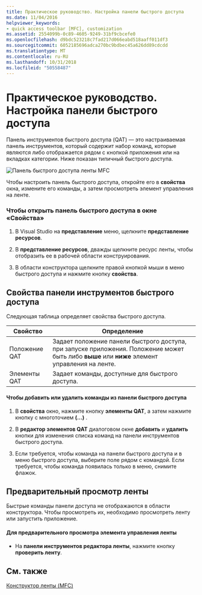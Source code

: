 ```yaml
---
title: Практическое руководство. Настройка панели быстрого доступа
ms.date: 11/04/2016
helpviewer_keywords:
- quick access toolbar [MFC], customization
ms.assetid: 2554099b-0c89-4605-9249-31bf9cbcefe0
ms.openlocfilehash: d9bdc523218c7fad217d066eabd518aaff011df3
ms.sourcegitcommit: 6052185696adca270bc9bdbec45a626dd89cdcdd
ms.translationtype: MT
ms.contentlocale: ru-RU
ms.lasthandoff: 10/31/2018
ms.locfileid: "50558487"
---
```

# <a name="how-to-customize-the-quick-access-toolbar"></a>Практическое руководство. Настройка панели быстрого доступа

Панель инструментов быстрого доступа (QAT) — это настраиваемая панель инструментов, который содержит набор команд, которые являются либо отображается рядом с кнопкой приложения или на вкладках категории. Ниже показан типичный быстрого доступа.

![Панель быстрого доступа ленты MFC](../mfc/media/quick_access_toolbar.png "quick_access_toolbar")

Чтобы настроить панель быстрого доступа, откройте его в **свойства** окна, измените его команды, а затем просмотреть элемент управления на ленте.

### <a name="to-open-the-quick-access-toolbar-in-the-properties-window"></a>Чтобы открыть панель быстрого доступа в окне «Свойства»

1. В Visual Studio на **представление** меню, щелкните **представление ресурсов**.

1. В **представление ресурсов**, дважды щелкните ресурс ленты, чтобы отобразить ее в рабочей области конструирования.

1. В области конструктора щелкните правой кнопкой мыши в меню быстрого доступа и нажмите кнопку **свойства**.

## <a name="quick-access-toolbar-properties"></a>Свойства панели инструментов быстрого доступа

Следующая таблица определяет свойства быстрого доступа.

|Свойство|Определение|
|--------------|----------------|
|Положение QAT|Задает положение панели быстрого доступа, при запуске приложения. Положение может быть либо **выше** или **ниже** элемент управления на ленте.|
|Элементы QAT|Задает команды, доступные для быстрого доступа.|

#### <a name="to-add-or-remove-commands-on-the-quick-access-toolbar"></a>Чтобы добавить или удалить команды из панели быстрого доступа

1. В **свойства** окно, нажмите кнопку **элементы QAT**, а затем нажмите кнопку с многоточием **(...)** .

1. В **редактор элементов QAT** диалоговом окне **добавить** и **удалить** кнопки для изменения списка команд на панели инструментов быстрого доступа.

1. Если требуется, чтобы команда на панели быстрого доступа и в меню быстрого доступа, выберите поле рядом с командой. Если требуется, чтобы команда появилась только в меню, снимите флажок.

## <a name="previewing-the-ribbon"></a>Предварительный просмотр ленты

Быстрые команды панели доступа не отображаются в области конструктора. Чтобы просмотреть их, необходимо просмотреть ленту или запустить приложение.

#### <a name="to-preview-the-ribbon-control"></a>Для предварительного просмотра элемента управления ленты

- На **панели инструментов редактора ленты**, нажмите кнопку **проверить ленту**.

## <a name="see-also"></a>См. также

[Конструктор ленты (MFC)](../mfc/ribbon-designer-mfc.md)

